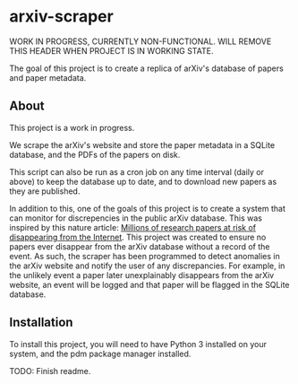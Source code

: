 # arxiv-scraper

WORK IN PROGRESS, CURRENTLY NON-FUNCTIONAL. WILL REMOVE THIS HEADER WHEN PROJECT IS IN WORKING STATE.

The goal of this project is to create a replica of arXiv's database of papers and paper metadata.

## About

This project is a work in progress.

We scrape the arXiv's website and store the paper metadata in a SQLite database, and the PDFs of the papers on disk.

This script can also be run as a cron job on any time interval (daily or above) to keep the database up to date, and to download new papers as they are published.

In addition to this, one of the goals of this project is to create a system that can monitor for discrepencies in the public arXiv database. This was inspired by this nature article: [Millions of research papers at risk of disappearing from the Internet](https://www.nature.com/articles/d41586-024-00616-5). This project was created to ensure no papers ever disappear from the arXiv database without a record of the event. As such, the scraper has been programmed to detect anomalies in the arXiv website and notify the user of any discrepancies. For example, in the unlikely event a paper later unexplainably disappears from the arXiv website, an event will be logged and that paper will be flagged in the SQLite database.

## Installation

To install this project, you will need to have Python 3 installed on your system, and the pdm package manager installed.

TODO: Finish readme.
